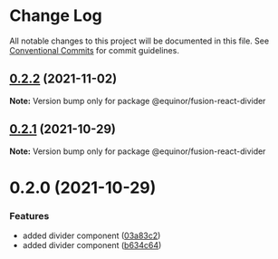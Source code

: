 # Change Log

All notable changes to this project will be documented in this file.
See [Conventional Commits](https://conventionalcommits.org) for commit guidelines.

## [0.2.2](https://github.com/equinor/fusion-react-components/compare/@equinor/fusion-react-divider@0.2.1...@equinor/fusion-react-divider@0.2.2) (2021-11-02)

**Note:** Version bump only for package @equinor/fusion-react-divider





## [0.2.1](https://github.com/equinor/fusion-react-components/compare/@equinor/fusion-react-divider@0.2.0...@equinor/fusion-react-divider@0.2.1) (2021-10-29)

**Note:** Version bump only for package @equinor/fusion-react-divider





# 0.2.0 (2021-10-29)


### Features

* added divider component ([03a83c2](https://github.com/equinor/fusion-react-components/commit/03a83c2e783ee70998774a8f112712aa42b0118a))
* added divider component ([b634c64](https://github.com/equinor/fusion-react-components/commit/b634c64b16871de8cf17cb32bb11d51f006f6c00))
